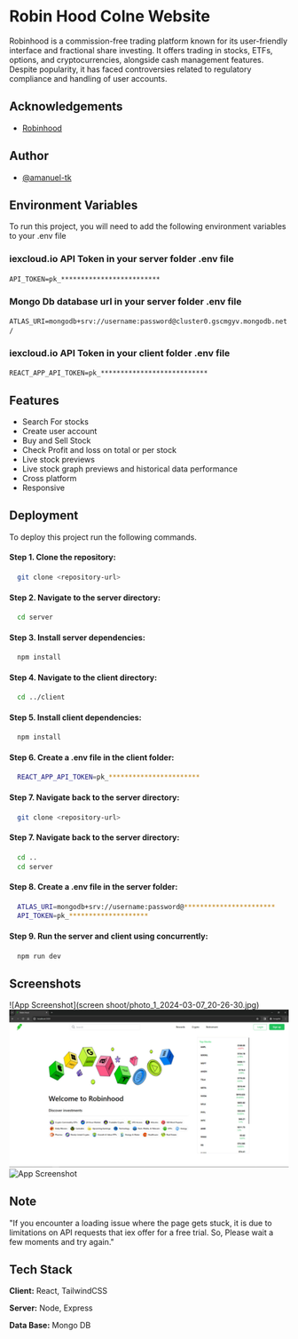 
# Robin Hood Colne Website

Robinhood is a commission-free trading platform known for its user-friendly interface and fractional share investing. It offers trading in stocks, ETFs, options, and cryptocurrencies, alongside cash management features. Despite popularity, it has faced controversies related to regulatory compliance and handling of user accounts.


## Acknowledgements

 - [Robinhood](https://robinhood.com/)


## Author

- [@amanuel-tk](https://github.com/amanuel-tk)


## Environment Variables

To run this project, you will need to add the following environment variables to your .env file
### iexcloud.io API Token in your server folder .env file
`API_TOKEN=pk_*************************`
### Mongo Db  database url in your server folder .env file
`ATLAS_URI=mongodb+srv://username:password@cluster0.gscmgyv.mongodb.net/`
### iexcloud.io API Token in your client folder .env file
`REACT_APP_API_TOKEN=pk_***************************`





## Features

- Search For stocks
- Create user account
- Buy and Sell Stock 
- Check Profit and loss on total or per stock 
- Live stock previews
- Live stock graph previews and historical data performance
- Cross platform
- Responsive



## Deployment

To deploy this project run the following commands.

#### Step 1. Clone the repository:
```bash
  git clone <repository-url>
```
#### Step 2. Navigate to the server directory:
```bash
  cd server
```
#### Step 3. Install server dependencies:
```bash
  npm install
```
#### Step 4. Navigate to the client directory:
```bash
  cd ../client
```
#### Step 5. Install client dependencies:
```bash
  npm install
```
#### Step 6. Create a .env file in the client folder:
```bash
  REACT_APP_API_TOKEN=pk_***********************
```
#### Step 7. Navigate back to the server directory:
```bash
  git clone <repository-url>
```
#### Step 7. Navigate back to the server directory:
```bash
  cd ..
  cd server
```
#### Step 8. Create a .env file in the server folder:
```bash
  ATLAS_URI=mongodb+srv://username:password@***********************
  API_TOKEN=pk_********************
```
#### Step 9. Run the server and client using concurrently:
```bash
  npm run dev
```




## Screenshots

![App Screenshot](screen shoot/photo_1_2024-03-07_20-26-30.jpg)
![App Screenshot](https://github.com/amanuel-tk/Robin-Hood/blob/main/screen%20shoot/photo_1_2024-03-07_20-26-30.jpg?raw=true)
![App Screenshot](https://via.placeholder.com/468x300?text=App+Screenshot+Here)


## Note

"If you encounter a loading issue where the page gets stuck, it is due to limitations on API requests that iex offer for a free trial. So, Please wait a few moments and try again."

## Tech Stack

**Client:** React, TailwindCSS

**Server:** Node, Express

**Data Base:** Mongo DB

